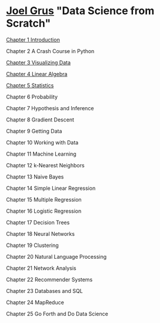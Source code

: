 # [Joel Grus](https://github.com/joelgrus) "Data Science from Scratch"


[Chapter 1 Introduction](https://github.com/anagornaia/data-science-from-scratch/blob/master/Chapter%201.%20Introduction.ipynb)

Chapter 2 A Crash Course in Python

[Chapter 3 Visualizing Data](https://github.com/anagornaia/data-science-from-scratch/blob/master/Chapter%203.%20Visualizing%20Data.ipynb)

[Chapter 4 Linear Algebra](https://github.com/anagornaia/data-science-from-scratch/blob/master/Chapter%204.%20Linear%20Algebra.ipynb)

[Chapter 5 Statistics](https://github.com/anagornaia/data-science-from-scratch/blob/master/Chapter%205.%20Statistics.ipynb)

Chapter 6 Probability

Chapter 7 Hypothesis and Inference

Chapter 8 Gradient Descent

Chapter 9 Getting Data

Chapter 10 Working with Data

Chapter 11 Machine Learning

Chapter 12 k-Nearest Neighbors

Chapter 13 Naive Bayes

Chapter 14 Simple Linear Regression

Chapter 15 Multiple Regression

Chapter 16 Logistic Regression

Chapter 17 Decision Trees

Chapter 18 Neural Networks

Chapter 19 Clustering

Chapter 20 Natural Language Processing

Chapter 21 Network Analysis

Chapter 22 Recommender Systems

Chapter 23 Databases and SQL

Chapter 24 MapReduce

Chapter 25 Go Forth and Do Data Science
